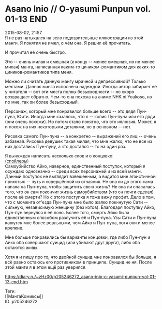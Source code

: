 Asano Inio // O-yasumi Punpun vol. 01-13 END
=============================================

   
 2015-08-02, 21:57   
  Я не раз натыкался на зело подозрительные иллюстрации из этой манги. Я понятия не имел, о чём она. Я решил её прочитать.   
   
 И прочитал её очень быстро.   
   
 Это -- очень милая и смешная (к концу -- менее смешная, но не менее милая) манга, написанная каким-то циником-романтиком для каких-то циников-романтиков типа меня.   
   
 Можно ли считать данную мангу мрачной и депрессивной? Только местами. Данная манга исполнена надеждой. Иногда автор забирает её у читателя -- вот эти места полны безысходности -- но скоро возвращает обратно. Чем-то она похожа на аниме NHK ni Youkoso, но по мне, так он более безысходный.   
   
 Персонаж, который мне понравился больше всего -- это дядя Пун-пуна, Юити. Иногда мне казалось, что я -- копия Пун-пуна или его дяди (они очень похожи). Но потом стало понятно, что это иллюзия. Может, я и похож на них некоторыми деталями, но в основном -- нет.   
   
 Рисовка самого Пун-пуна -- а конкретно -- выражений его лиц -- очень забавная. Рисовка девушек такая милая, что мне жалко, что не все из них достались Пун-пуну, а кто достался -- то на один раз.   
   
 Я вынужден написать несколько слов и о концовке:   
  [(спойлеры)](https://zHz00.diary.ru/p205246272.htm?index=1#linkmore205246272m1)      
 Самоубийство Айко, наверное, единственный поступок, который я осуждаю однозначно -- среди всех персонажей и из всей манги. Данный поступок не выглядит взвешенным, а видится мне эгоистичной прихотью -- путь и совершённой из отчаяния. Не она ли до этого сама напала на Пун-пуна, чтобы защитить свою жизнь? Не она ли опасалась того, что он сам покончит жизнь самоубийством (что он почти сделал) после её смерти? Но с этого поступка я тоже вижу профит. Дело в том, что с момента от'езда Пун-пуна мне было жалко покинутую Сати -- сильную, независимую женщину (без котов). Благодаря поступку Айко, Пун-пун вернулся в её лоно. Более того, смерть Айко была единственным способом разлучить её и Пун-пуна. Узы Сати и Пун-пуна кажутся мне более реальными, чем Айко и Пун-пуна, хотя они и менее крепкие.   
   
 Мне больше понравились бы варианты концовки, где либо Пун-пун и Айко оба совершают суицид (или убивают друг друга), либо оба остаются живы.   
   
 Хотя я и пишу про то, что двойной суицид мне понравился бы больше, я всё равно остаюсь его противником в принципе. Суицид не ня. После этой манги я в этом ещё раз уверился.     
    
 <https://diary.ru/~zHz00/p205246272_asano-inio-o-yasumi-punpun-vol-01-13-end.htm>   
   
 Теги:   
 [[МангаКомиксы]]   
 ID: p205246272